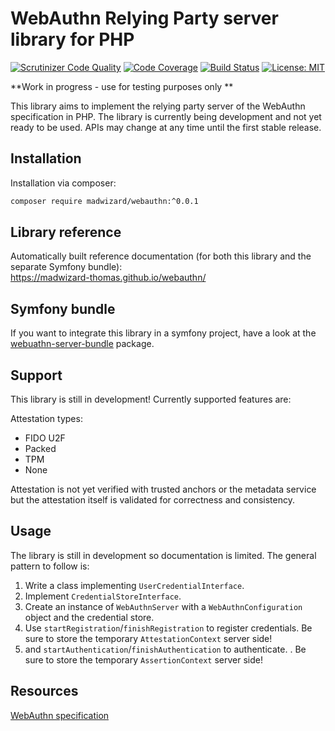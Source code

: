 WebAuthn Relying Party server library for PHP
=============================================

[![Scrutinizer Code Quality](https://scrutinizer-ci.com/g/madwizard-thomas/webauthn-server/badges/quality-score.png?b=master)](https://scrutinizer-ci.com/g/madwizard-thomas/webauthn-server/?branch=master)
[![Code Coverage](https://scrutinizer-ci.com/g/madwizard-thomas/webauthn-server/badges/coverage.png?b=master)](https://scrutinizer-ci.com/g/madwizard-thomas/webauthn-server/?branch=master)
[![Build Status](https://scrutinizer-ci.com/g/madwizard-thomas/webauthn-server/badges/build.png?b=master)](https://scrutinizer-ci.com/g/madwizard-thomas/webauthn-server/build-status/master)
[![License: MIT](https://img.shields.io/badge/License-MIT-yellow.svg)](https://opensource.org/licenses/MIT)

**Work in progress - use for testing purposes only **

This library aims to implement the relying party server of the WebAuthn specification in PHP. The library is currently being development and not yet ready to be used. APIs may change at any time until the first stable release.

Installation
------------
Installation via composer:
```bash
composer require madwizard/webauthn:^0.0.1
```

Library reference
-----------------
Automatically built reference documentation (for both this library and the separate Symfony bundle): \
https://madwizard-thomas.github.io/webauthn/

Symfony bundle
--------------

If you want to integrate this library in a symfony project, have a look at the [webuathn-server-bundle](https://github.com/madwizard-thomas/webauthn-server-bundle) package.

Support
-------

This library is still in development! Currently supported features are:

Attestation types:
- FIDO U2F
- Packed
- TPM
- None

Attestation is not yet verified with trusted anchors or the metadata service but the attestation itself is validated for correctness and consistency.

Usage
-----

The library is still in development so documentation is limited. The general pattern to follow is:

1. Write a class implementing `UserCredentialInterface`.
2. Implement `CredentialStoreInterface`.
3. Create an instance of `WebAuthnServer` with a `WebAuthnConfiguration` object and the credential store.
4. Use `startRegistration`/`finishRegistration` to register credentials. Be sure to store the temporary `AttestationContext` server side! 
5. and `startAuthentication`/`finishAuthentication` to authenticate. . Be sure to store the temporary `AssertionContext` server side! 
    
Resources
---------
[WebAuthn specification](https://www.w3.org/TR/webauthn/)
